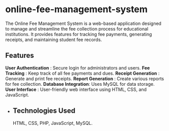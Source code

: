 # online-fee-management-system
The Online Fee Management System is a web-based application designed to manage and streamline the fee collection process for educational institutions. It provides features for tracking fee payments, generating receipts, and maintaining student fee records.
## Features
**User Authentication** : Secure login for administrators and users.
**Fee Tracking**        : Keep track of all fee payments and dues.
**Receipt Generation**  : Generate and print fee receipts.
**Report Generation**   : Create various reports for fee collection.
**Database Integration**: Uses MySQL for data storage.
**User Interface**      : User-friendly web interface using HTML, CSS, and JavaScript.

- ## Technologies Used
  HTML,
  CSS,
  PHP,
  JavaScript,
  MySQL.
